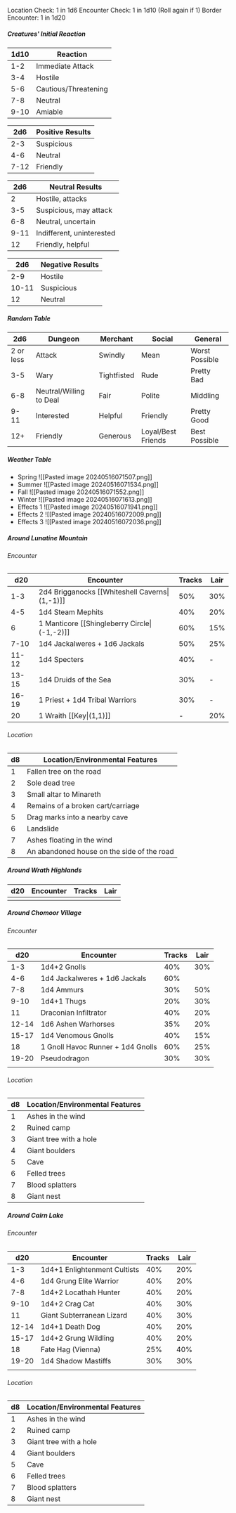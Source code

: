 Location Check: 1 in 1d6
Encounter Check: 1 in 1d10 (Roll again if 1)
Border Encounter: 1 in 1d20
##### Creatures' Initial Reaction

| 1d10 | Reaction             |
| ---- | -------------------- |
| 1-2  | Immediate Attack     |
| 3-4  | Hostile              |
| 5-6  | Cautious/Threatening |
| 7-8  | Neutral              |
| 9-10 | Amiable              |

| 2d6  | Positive Results |
| ---- | ---------------- |
| 2-3  | Suspicious       |
| 4-6  | Neutral          |
| 7-12 | Friendly         |

| 2d6  | Neutral Results           |
| ---- | ------------------------- |
| 2    | Hostile, attacks          |
| 3-5  | Suspicious, may attack    |
| 6-8  | Neutral, uncertain        |
| 9-11 | Indifferent, uninterested |
| 12   | Friendly, helpful         |

| 2d6   | Negative Results |
| ----- | ---------------- |
| 2-9   | Hostile          |
| 10-11 | Suspicious       |
| 12    | Neutral          |

##### Random Table

| 2d6       | Dungeon                 | Merchant    | Social             | General        |
| --------- | ----------------------- | ----------- | ------------------ | -------------- |
| 2 or less | Attack                  | Swindly     | Mean               | Worst Possible |
| 3-5       | Wary                    | Tightfisted | Rude               | Pretty Bad     |
| 6-8       | Neutral/Willing to Deal | Fair        | Polite             | Middling       |
| 9-11      | Interested              | Helpful     | Friendly           | Pretty Good    |
| 12+       | Friendly                | Generous    | Loyal/Best Friends | Best Possible  |
##### Weather Table
- Spring
	![[Pasted image 20240516071507.png]]
- Summer
	![[Pasted image 20240516071534.png]]
- Fall
	![[Pasted image 20240516071552.png]]
- Winter
	![[Pasted image 20240516071613.png]]
- Effects 1
	![[Pasted image 20240516071941.png]]
- Effects 2
	![[Pasted image 20240516072009.png]]
- Effects 3
	![[Pasted image 20240516072036.png]]
##### Around Lunatine Mountain
###### Encounter

| d20   | Encounter                                      | Tracks | Lair |
| ----- | ---------------------------------------------- | ------ | ---- |
| 1-3   | 2d4 Brigganocks [[Whiteshell Caverns\|(1,-1)]] | 50%    | 30%  |
| 4-5   | 1d4 Steam Mephits                              | 40%    | 20%  |
| 6     | 1 Manticore [[Shingleberry Circle\|(-1,-2)]]   | 60%    | 15%  |
| 7-10  | 1d4 Jackalweres + 1d6 Jackals                  | 50%    | 25%  |
| 11-12 | 1d4 Specters                                   | 40%    | -    |
| 13-15 | 1d4 Druids of the Sea                          | 30%    | -    |
| 16-19 | 1 Priest + 1d4 Tribal Warriors                 | 30%    | -    |
| 20    | 1 Wraith [[Key\|(1,1)]]                        | -      | 20%  |
###### Location

| d8  | Location/Environmental Features            |
| --- | ------------------------------------------ |
| 1   | Fallen tree on the road                    |
| 2   | Sole dead tree                             |
| 3   | Small altar to Minareth                    |
| 4   | Remains of a broken cart/carriage          |
| 5   | Drag marks into a nearby cave              |
| 6   | Landslide                                  |
| 7   | Ashes floating in the wind                 |
| 8   | An abandoned house on the side of the road |

##### Around Wrath Highlands

| d20 | Encounter | Tracks | Lair |
| --- | --------- | ------ | ---- |
|     |           |        |      |

##### Around Chomoor Village
###### Encounter

| d20   | Encounter                         | Tracks | Lair |
| ----- | --------------------------------- | ------ | ---- |
| 1-3   | 1d4+2 Gnolls                      | 40%    | 30%  |
| 4-6   | 1d4 Jackalweres + 1d6 Jackals     | 60%    |      |
| 7-8   | 1d4 Ammurs                        | 30%    | 50%  |
| 9-10  | 1d4+1 Thugs                       | 20%    | 30%  |
| 11    | Draconian Infiltrator             | 40%    | 20%  |
| 12-14 | 1d6 Ashen Warhorses               | 35%    | 20%  |
| 15-17 | 1d4 Venomous Gnolls               | 40%    | 15%  |
| 18    | 1 Gnoll Havoc Runner + 1d4 Gnolls | 60%    | 25%  |
| 19-20 | Pseudodragon                      | 30%    | 30%  |
|       |                                   |        |      |
###### Location
| d8  | Location/Environmental Features |
| --- | ------------------------------- |
| 1   | Ashes in the wind               |
| 2   | Ruined camp                     |
| 3   | Giant tree with a hole          |
| 4   | Giant boulders                  |
| 5   | Cave                            |
| 6   | Felled trees                    |
| 7   | Blood splatters                 |
| 8   | Giant nest                      |

##### Around Cairn Lake
###### Encounter

| d20   | Encounter                    | Tracks | Lair |
| ----- | ---------------------------- | ------ | ---- |
| 1-3   | 1d4+1 Enlightenment Cultists | 40%    | 20%  |
| 4-6   | 1d4 Grung Elite Warrior      | 40%    | 20%  |
| 7-8   | 1d4+2 Locathah Hunter        | 40%    | 20%  |
| 9-10  | 1d4+2 Crag Cat               | 40%    | 30%  |
| 11    | Giant Subterranean Lizard    | 40%    | 30%  |
| 12-14 | 1d4+1 Death Dog              | 40%    | 20%  |
| 15-17 | 1d4+2 Grung Wildling         | 40%    | 20%  |
| 18    | Fate Hag (Vienna)            | 25%    | 40%  |
| 19-20 | 1d4 Shadow Mastiffs          | 30%    | 30%  |
|       |                              |        |      |
###### Location
| d8  | Location/Environmental Features |
| --- | ------------------------------- |
| 1   | Ashes in the wind               |
| 2   | Ruined camp                     |
| 3   | Giant tree with a hole          |
| 4   | Giant boulders                  |
| 5   | Cave                            |
| 6   | Felled trees                    |
| 7   | Blood splatters                 |
| 8   | Giant nest                      |

